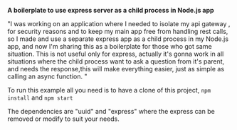 **A boilerplate to use express server as a child process in Node.js app**

"I was working on an application where I needed to isolate my api gateway
, for security reasons and to keep my main app free from handling rest calls,
so I made and use a separate express app as a child process in my Node.js app, 
and now I'm sharing this as a boilerplate for those who got same situation.
This is not useful only for express, actually it's gonna work in all situations 
where the child process want to ask a question from it's parent, and needs the 
response,this will make everything easier, just as simple as calling an async
function. 
"

To run this example all you need is to have a clone of this project, 
`npm install` and `npm start`

The dependencies are "uuid" and "express" where the express can be removed or modify
to suit your needs. 
